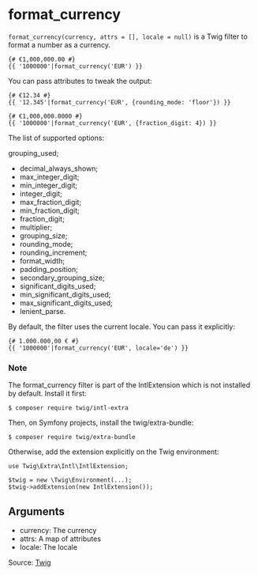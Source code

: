 # format_currency

`format_currency(currency, attrs = [], locale = null)` is a Twig filter to format a number as a currency.

```twig
{# €1,000,000.00 #}
{{ '1000000'|format_currency('EUR') }}
```

You can pass attributes to tweak the output:

```twig
{# €12.34 #}
{{ '12.345'|format_currency('EUR', {rounding_mode: 'floor'}) }}

{# €1,000,000.0000 #}
{{ '1000000'|format_currency('EUR', {fraction_digit: 4}) }}
```

The list of supported options:

grouping_used;
- decimal_always_shown;
- max_integer_digit;
- min_integer_digit;
- integer_digit;
- max_fraction_digit;
- min_fraction_digit;
- fraction_digit;
- multiplier;
- grouping_size;
- rounding_mode;
- rounding_increment;
- format_width;
- padding_position;
- secondary_grouping_size;
- significant_digits_used;
- min_significant_digits_used;
- max_significant_digits_used;
- lenient_parse.

By default, the filter uses the current locale. You can pass it explicitly:

```twig
{# 1.000.000,00 € #}
{{ '1000000'|format_currency('EUR', locale='de') }}
```

### Note

The format_currency filter is part of the IntlExtension which is not installed by default. Install it first:

```twig
$ composer require twig/intl-extra
```

Then, on Symfony projects, install the twig/extra-bundle:

```twig
$ composer require twig/extra-bundle
```

Otherwise, add the extension explicitly on the Twig environment:

```twig
use Twig\Extra\Intl\IntlExtension;

$twig = new \Twig\Environment(...);
$twig->addExtension(new IntlExtension());
```

## Arguments
- currency: The currency
- attrs: A map of attributes
- locale: The locale

Source: [Twig](https://twig.symfony.com/format_currency)